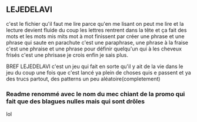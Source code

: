 ## LEJEDELAVI
c'est le fichier qu'il faut me lire parce qu'en me lisant on peut me lire et la lecture devient fluide du coup les lettres rentrent dans la tête et ça fait des mots et les mots mis mits mot à mot finissent par créer une phrase et une phrase qui saute en parachute c'est une paraphrase, une phrase à la fraise c'est une phraise et une phrase pour définir quelqu'un qui à les cheveux frisés c'est une phrisase je crois enfin je sais plus.

BREF
LEJEDELAVI c'est un jeu qui fait en sorte qu'il y ait de la vie dans le jeu du coup une fois que c'est lancé ya plein de choses quis e passent et ya des trucs partout, des patterns un peu aléatoire(completement)

### Readme renommé avec le nom du mec chiant de la promo qui fait que des blagues nulles mais qui sont drôles

lol

